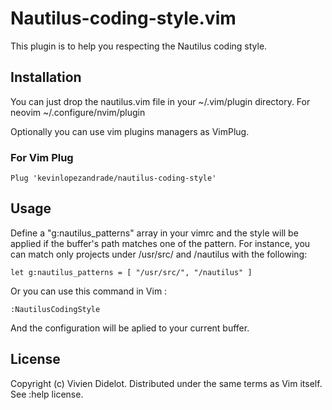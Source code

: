 # Nautilus-coding-style.vim

This plugin is to help you respecting the Nautilus coding style.

## Installation

You can just drop the nautilus.vim file in your ~/.vim/plugin directory. 
For neovim ~/.configure/nvim/plugin

Optionally you can use vim plugins managers as VimPlug.

### For Vim Plug

    Plug 'kevinlopezandrade/nautilus-coding-style'

## Usage

Define a "g:nautilus_patterns" array in your vimrc and the style will be applied 
if the buffer's path matches one of the pattern. For instance, you can match 
only projects under /usr/src/ and /nautilus with the following:

    let g:nautilus_patterns = [ "/usr/src/", "/nautilus" ]

Or you can use this command in Vim :

	:NautilusCodingStyle 

And the configuration will be aplied to your current buffer.

## License

Copyright (c) Vivien Didelot. Distributed under the same terms as Vim itself. 
See :help license.
